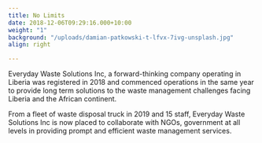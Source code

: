 ```yaml
---
title: No Limits
date: 2018-12-06T09:29:16.000+10:00
weight: "1"
background: "/uploads/damian-patkowski-t-lfvx-7ivg-unsplash.jpg"
align: right

---
```

Everyday Waste Solutions Inc, a forward-thinking company operating in Liberia was registered in 2018 and commenced operations in the same year to provide long term solutions to the waste management challenges facing Liberia and the African continent.

From a fleet of waste disposal truck in 2019 and 15 staff, Everyday Waste Solutions Inc is now placed to collaborate with NGOs, government at all levels in providing prompt and efficient waste management services.